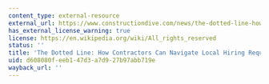 ```yaml
---
content_type: external-resource
external_url: https://www.constructiondive.com/news/the-dotted-line-how-contractors-can-navigate-local-hiring-requirements/510778/
has_external_license_warning: true
license: https://en.wikipedia.org/wiki/All_rights_reserved
status: ''
title: 'The Dotted Line: How Contractors Can Navigate Local Hiring Requirements'
uid: d608080f-eeb1-47d3-a7d9-27b97abb719e
wayback_url: ''
---
```

